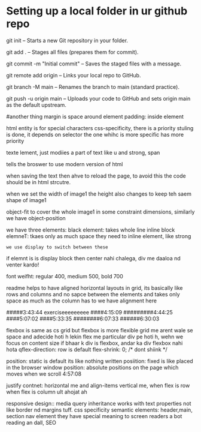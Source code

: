 # Setting up a local folder in ur github repo
git init – Starts a new Git repository in your folder.

git add . – Stages all files (prepares them for commit).

git commit -m "Initial commit" – Saves the staged files with a message.

git remote add origin <repo-url> – Links your local repo to GitHub.

git branch -M main – Renames the branch to main (standard practice).

git push -u origin main – Uploads your code to GitHub and sets origin main as the default upstream.

#another thing
margin is space around element
padding: inside element

html entity is for special characters
css-specificity, there is a priority stuling is done, it depends on selector the one whihc is more specific has more priority

texte lement, just modiies a part of text like u and strong, span

<!doctype html> tells the broswer to use modern version of html

when saving the text then ahve to reload the page, to avoid this the code should be in html strcutre.

when we set the width of image1 the height also changes to keep teh saem shape of image1

object-fit to cover the whole image1 in some constraint dimensions, similarly we have object-position

we have three elements:
    black element: takes whole line
    inline block elemneT: tkaes only as much space they need to
    inline element, like strong
    
    we use display to switch between these 

if elemnt is is display block then center nahi chalega, div me daaloa nd venter kardo!

font weifht: regular 400, medium 500, bold 700

readme helps to have aligned horizontal layouts
in grid, its basically like rows and columns and no sapce between the elements and takes only space as much as the column has to
we have alignment here

#####3:43:44 exerciseeeeeeeee
####4:15:09
#########4:44:25
####5:07:02
####5:33:35
########6:07:33
######6:30:03

flexbox is same as cs grid but flexbox is more flexible
grid me arent wale se space and adecide hoti h lekin flex me particular div pe hoti h, wehn we focus on content size
if bhaar k div is flexbox, andar ka div flexbox nahi hota
qflex-direction: row is default
   flex-shrink: 0;
    /* dont shiink */

position: static is default its like nothing written
posiition: fixed is like placed in the browser window
position: absolute positions on the page which moves when we scroll
4:57:08

justify contnet: horizontal me and align-items vertical me, when flex is row when flex is column ult ahojat ah

responsive design:: media query
inheritance works with text properties not like border nd margins tuff.
css specificity
semantic elements: header,main, section nav element they have special meaning to screen readers a bot reading an dall, SEO